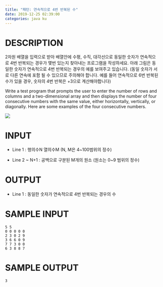 ```yaml
---
title: "패턴: 연속적으로 4번 반복된 수"
date: 2019-12-25 02:39:00
categories: java ku
---
```


# DESCRIPTION
2차원 배열을 입력으로 받아 배열안에 수평, 수직, 대각선으로 동일한 숫자가 연속적으로 4번 반복되는 경우가 몇번 있는지 찾아내는 프로그램을 작성하세요. 아래 그림은 동일한 숫자가 연속적으로 4번 반복되는 경우의 예를 보여주고 있습니다. (동일 숫자가 서로 다른 연속에 포함 될 수 있으므로 주의해야 합니다. 예를 들어 연속적으로 6번 반복된 수가 있을 경우, 숫자의 4번 반복은 +3으로 계산해야합니다)

Write a test program that prompts the user to enter the number of rows and columns and a two-dimensional array and then displays the number of four consecutive numbers with the same value, either horizontally, vertically, or diagonally. Here are some examples of the four consecutive numbers.


![](https://md.withcs.net/img/java2015/four_consecutive_equal_numbers.png)


# INPUT
* Line 1 : 행의수N 열의수M (N, M은 4~100범위의 정수)

* Line 2 ~ N+1 : 공백으로 구분된 M개의 원소 (원소는 0~9 범위의 정수) 

 

# OUTPUT
* Line 1 : 동일한 숫자가 연속적으로 4번 반복되는 경우의 수

# SAMPLE INPUT
```
5 5
0 0 0 0 0
2 3 0 2 9
3 6 6 0 9
7 7 3 0 0
6 3 8 8 7
```

# SAMPLE OUTPUT
```
3
```

<script src="https://gist.github.com/DetegiCE/6a69d08ed1df4c3babf7083dd24b246f.js"></script>
